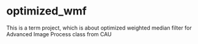 # optimized_wmf
This is a term project, which is about optimized weighted median filter for Advanced Image Process class from CAU
